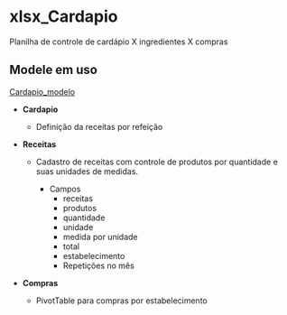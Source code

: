 # xlsx_Cardapio
Planilha de controle de cardápio X ingredientes X compras

## Modele em uso
[Cardapio_modelo](https://github.com/ailtonz/xlsx_Cardapio/blob/master/CARDAPIO_v06.xlsx)

* **Cardapio**
  * Definição da receitas por refeição
  
* **Receitas**
  * Cadastro de receitas com controle de produtos por quantidade e suas unidades de medidas.
  
    * Campos
      * receitas
      * produtos
      * quantidade
      * unidade
      * medida por unidade
      * total
      * estabelecimento
      * Repetições no mês
      
* **Compras**
  * PivotTable para compras por estabelecimento
  


